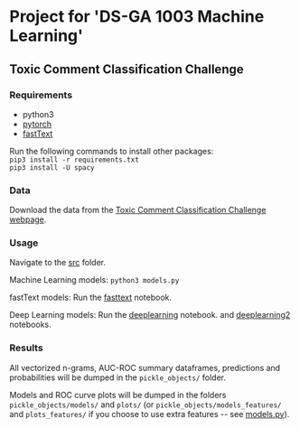# Project for 'DS-GA 1003 Machine Learning'
 ## Toxic Comment Classification Challenge

### Requirements
 - python3
 - [pytorch](https://pytorch.org/)
 - [fastText](https://github.com/facebookresearch/fastText)
 
Run the following commands to install other packages:
<br>
`pip3 install -r requirements.txt`
<br>
`pip3 install -U spacy`

### Data

Download the data from the [Toxic Comment Classification Challenge webpage](https://www.kaggle.com/c/jigsaw-toxic-comment-classification-challenge/).

### Usage
Navigate to the [src](https://github.com/ranamihir/ml_project/tree/master/src) folder.

Machine Learning models: `python3 models.py`

fastText models: Run the [fasttext](https://github.com/ranamihir/ml_project/blob/master/src/fasttext.ipynb) notebook.

Deep Learning models: Run the [deeplearning](https://github.com/ranamihir/ml_project/blob/master/src/deeplearning.ipynb) notebook. and [deeplearning2](https://github.com/ranamihir/ml_project/blob/master/src/deeplearning2.ipynb) notebooks.

### Results
All vectorized n-grams, AUC-ROC summary dataframes, predictions and probabilities will be dumped in the `pickle_objects/` folder.

Models and ROC curve plots will be dumped in the folders `pickle_objects/models/` and `plots/` (or `pickle_objects/models_features/` and `plots_features/` if you choose to use extra features -- see [models.py](https://github.com/ranamihir/ml_project/blob/master/src/models.py)).

